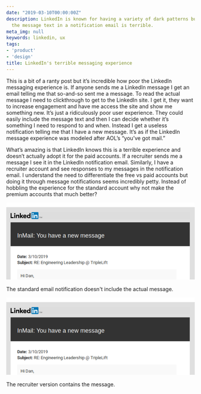 ```yaml
---
date: "2019-03-10T00:00:00Z"
description: LinkedIn is known for having a variety of dark patterns but not including
  the message text in a notification email is terrible.
meta_img: null
keywords: linkedin, ux
tags:
- 'product'
- 'design'
title: LinkedIn's terrible messaging experience
---
```


This is a bit of a ranty post but it’s incredible how poor the LinkedIn messaging experience is. If anyone sends me a LinkedIn message I get an email telling me that so-and-so sent me a message. To read the actual message I need to clickthrough to get to the LinkedIn site. I get it, they want to increase engagement and have me access the site and show me something new. It’s just a ridiculously poor user experience. They could easily include the message text and then I can decide whether it’s something I need to respond to and when. Instead I get a useless notification telling me that I have a new message. It’s as if the LinkedIn message experience was modeled after AOL’s “you’ve got mail.”

What’s amazing is that LinkedIn knows this is a terrible experience and doesn’t actually adopt it for the paid accounts. If a recruiter sends me a message I see it in the LinkedIn notification email. Similarly, I have a recruiter account and see responses to my messages in the notification email. I understand the need to differentiate the free vs paid accounts but doing it through message notifications seems incredibly petty. Instead of hobbling the experience for the standard account why not make the premium accounts that much better?

<img src="/image/linkedin-messaging-recruiter.png" alt="The recruiter email notification" data-width="568" data-height="233" data-layout="responsive" />
<p class="caption">The standard email notification doesn't include the actual message.</p>

<img src="/image/linkedin-messaging-recruiter.png" alt="The recruiter email notification" data-width="568" data-height="233" data-layout="responsive" />
<p class="caption">The recruiter version contains the message.</p>
